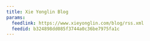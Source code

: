 ```yaml
---
title: Xie Yonglin Blog
params:
  feedlink: https://www.xieyonglin.com/blog/rss.xml
  feedid: b324898dd085f3744a0c36be7975fa1c
---
```

